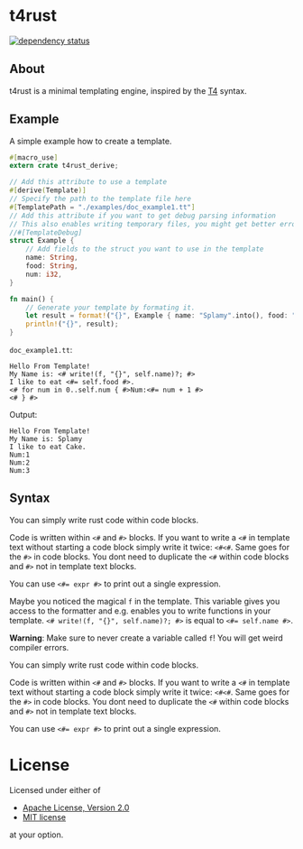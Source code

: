 # t4rust

[![dependency status](https://deps.rs/repo/github/ReSpeak/t4rust/status.svg)](https://deps.rs/repo/github/ReSpeak/t4rust)

## About
t4rust is a minimal templating engine, inspired by the [T4](https://docs.microsoft.com/en-us/visualstudio/modeling/code-generation-and-t4-text-templates) syntax.

## Example
A simple example how to create a template.

```rust
#[macro_use]
extern crate t4rust_derive;

// Add this attribute to use a template
#[derive(Template)]
// Specify the path to the template file here
#[TemplatePath = "./examples/doc_example1.tt"]
// Add this attribute if you want to get debug parsing information
// This also enables writing temporary files, you might get better error messages.
//#[TemplateDebug]
struct Example {
    // Add fields to the struct you want to use in the template
    name: String,
    food: String,
    num: i32,
}

fn main() {
    // Generate your template by formating it.
    let result = format!("{}", Example { name: "Splamy".into(), food: "Cake".into(), num: 3 });
    println!("{}", result);
}
```

`doc_example1.tt`:
```
Hello From Template!
My Name is: <# write!(f, "{}", self.name)?; #>
I like to eat <#= self.food #>.
<# for num in 0..self.num { #>Num:<#= num + 1 #>
<# } #>
```

Output:
```
Hello From Template!
My Name is: Splamy
I like to eat Cake.
Num:1
Num:2
Num:3
```

## Syntax

You can simply write rust code within code blocks.

Code is written within `<#` and `#>` blocks.
If you want to write a `<#` in template text without starting a code block
simply write it twice: `<#<#`. Same goes for the `#>` in code blocks.
You dont need to duplicate the `<#` within code blocks and `#>` not in
template text blocks.

You can use `<#= expr #>` to print out a single expression.

Maybe you noticed the magical `f` in the template. This variable gives you
access to the formatter and e.g. enables you to write functions in your
template. `<# write!(f, "{}", self.name)?; #>` is equal to `<#= self.name #>`.

**Warning**: Make sure to never create a variable called `f`! You will get
weird compiler errors.

You can simply write rust code within code blocks.

Code is written within `<#` and `#>` blocks.
If you want to write a `<#` in template text without starting a code block
simply write it twice: `<#<#`. Same goes for the `#>` in code blocks.
You dont need to duplicate the `<#` within code blocks and `#>` not in
template text blocks.

You can use `<#= expr #>` to print out a single expression.

# License
Licensed under either of

 * [Apache License, Version 2.0](LICENSE-APACHE)
 * [MIT license](LICENSE-MIT)

at your option.
